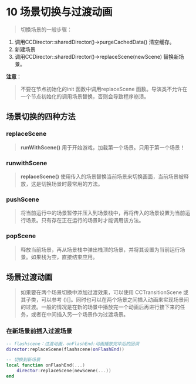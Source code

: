 # 10 场景切换与过渡动画

> 切换场景的一般步骤：

1. 调用CCDirector::sharedDirector()->purgeCachedData() 清空缓存。
2. 新建场景
3. 调用CCDirector::sharedDirector()->replaceScene(newScene) 替换新场景。

**注意**：

> 不要在节点初始化的init 函数中调用replaceScene 函数。导演类不允许在一个节点初始化的调用场景替换，否则会导致程序崩溃。



## 场景切换的四种方法

### replaceScene 

> **runWithScene()** 用于开始游戏，加载第一个场景。只用于第一个场景！

### runwithScene

> **replaceScene()** 使用传入的场景替换当前场景来切换画面，当前场景被释放，这是切换场景时最常用的方法。



### pushScene

> 将当前运行中的场景暂停并压入到场景栈中，再将传入的场景设置为当前运行场景。只有存在正在运行的场景时才能调用该方法。

### popScene

> 释放当前场景，再从场景栈中弹出栈顶的场景，并将其设置为当前运行场景。如果栈为空，直接结束应用。



## 场景过渡动画

> 如果要在两个场景切换中添加过渡效果，可以使用 CCTransitionScene 或其子类，可以参考 ()[]。同时也可以在两个场景之间插入动画来实现场景间的过渡。一般的情况是在新的场景中播放完一个动画后再进行接下来的任务，或者在中间插入另一个场景作为过渡场景。

### 在新场景前插入过渡场景

```lua
-- flashscene：过渡动画，onFlashEnd:动画播放完毕后的回调
director:replaceScene(flashscene(onFlashEnd)) 

-- 切换到新场景
local function onFlashEnd(...)
    director:replaceScene(newScene(...)) 
end
```

















